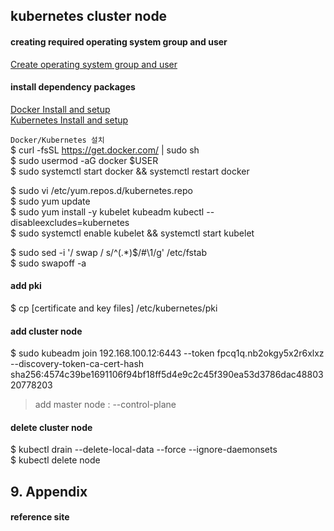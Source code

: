 ## kubernetes cluster node 

#### creating required operating system group and user
[Create operating system group and user](../../system/management.account.n.group.md)

#### install dependency packages
[Docker Install and setup](../docker/install.n.setup.md)  
[Kubernetes Install and setup](./install.n.setup.md)  

`Docker/Kubernetes 설치`  
$ curl -fsSL https://get.docker.com/ | sudo sh  
$ sudo usermod -aG docker $USER  
$ sudo systemctl start docker && systemctl restart docker  

$ sudo vi /etc/yum.repos.d/kubernetes.repo  
$ sudo yum update  
$ sudo yum install -y kubelet kubeadm kubectl --disableexcludes=kubernetes  
$ sudo systemctl enable kubelet && systemctl start kubelet  

$ sudo sed -i '/ swap / s/^\(.*\)$/#\1/g' /etc/fstab  
$ sudo swapoff -a  

#### add pki
$ cp [certificate and key files] /etc/kubernetes/pki  

#### add cluster node
$ sudo kubeadm join 192.168.100.12:6443 --token fpcq1q.nb2okgy5x2r6xlxz --discovery-token-ca-cert-hash sha256:4574c39be1691106f94bf18ff5d4e9c2c45f390ea53d3786dac4880320778203  
> add master node : --control-plane  

#### delete cluster node
$ kubectl drain <node name> --delete-local-data --force --ignore-daemonsets  
$ kubectl delete node <node name>  

## 9. Appendix

#### reference site




